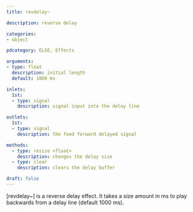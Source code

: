 ```yaml
---
title: revdelay~

description: reverse delay 

categories:
- object

pdcategory: ELSE, Effects

arguments:
- type: float
  description: initial length
  default: 1000 ms

inlets:
  1st:
  - type: signal
    description: signal input into the delay line

outlets:
  1st:
  - type: signal
    description: the feed forward delayed signal

methods:
  - type: resize <float>
    description: changes the delay size
  - type: clear
    description: clears the delay buffer

draft: false
---
```


[revdelay~] is a reverse delay effect. It takes a size amount in ms to play backwards from a delay line (default 1000 ms).
